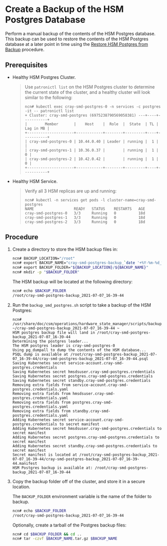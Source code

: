 # Create a Backup of the HSM Postgres Database

Perform a manual backup of the contents of the HSM Postgres database. This backup can be used to restore the contents of the HSM Postgres database at a later point in time using the [Restore HSM Postgres from Backup](Restore_HSM_Postgres_from_Backup.md) procedure.

## Prerequisites
- Healthy HSM Postgres Cluster.
    > Use `patronictl list` on the HSM Postgres cluster to determine the current state of the cluster, and a healthy cluster will look similar to the following:
    > ```
    > ncn# kubectl exec cray-smd-postgres-0 -n services -c postgres -it -- patronictl list
    > + Cluster: cray-smd-postgres (6975238790569058381) ---+----+-----------+
    > |        Member       |    Host    |  Role  |  State  | TL | Lag in MB |
    > +---------------------+------------+--------+---------+----+-----------+
    > | cray-smd-postgres-0 | 10.44.0.40 | Leader | running |  1 |           |
    > | cray-smd-postgres-1 | 10.36.0.37 |        | running |  1 |         0 |
    > | cray-smd-postgres-2 | 10.42.0.42 |        | running |  1 |         0 |
    > +---------------------+------------+--------+---------+----+-----------+
    > ```
- Healthy HSM Service.
    > Verify all 3 HSM replicas are up and running:
    > ```
    > ncn# kubectl -n services get pods -l cluster-name=cray-smd-postgres
    > NAME                  READY   STATUS    RESTARTS   AGE
    > cray-smd-postgres-0   3/3     Running   0          18d
    > cray-smd-postgres-1   3/3     Running   0          18d
    > cray-smd-postgres-2   3/3     Running   0          18d
    > ```

## Procedure
1. Create a directory to store the HSM backup files in:
    ```bash
    ncn# BACKUP_LOCATION="/root"
    ncn# export BACKUP_NAME="cray-smd-postgres-backup_`date '+%Y-%m-%d_%H-%M-%S'`"
    ncn# export BACKUP_FOLDER="${BACKUP_LOCATION}/${BACKUP_NAME}" 
    ncn# mkdir -p "$BACKUP_FOLDER"
    ```

    The HSM backup will be located at the following directory:
    ```bash
    ncn# echo $BACKUP_FOLDER
    /root/cray-smd-postgres-backup_2021-07-07_16-39-44
    ```

2. Run the `backup_smd_postgres.sh` script to take a backup of the HSM Postgres:
    ```
    ncn# /usr/share/doc/csm/operations/hardware_state_manager/scripts/backup_smd_postgres.sh
    ~/cray-smd-postgres-backup_2021-07-07_16-39-44 ~
    HSM postgres backup file will land in /root/cray-smd-postgres-backup_2021-07-07_16-39-44
    Determining the postgres leader...
    The HSM postgres leader is cray-smd-postgres-0
    Using pg_dumpall to dump the contents of the HSM database...
    PSQL dump is available at /root/cray-smd-postgres-backup_2021-07-07_16-39-44/cray-smd-postgres-backup_2021-07-07_16-39-44.psql
    Saving Kubernetes secret service-account.cray-smd-postgres.credentials
    Saving Kubernetes secret hmsdsuser.cray-smd-postgres.credentials
    Saving Kubernetes secret postgres.cray-smd-postgres.credentials
    Saving Kubernetes secret standby.cray-smd-postgres.credentials
    Removing extra fields from service-account.cray-smd-postgres.credentials.yaml
    Removing extra fields from hmsdsuser.cray-smd-postgres.credentials.yaml
    Removing extra fields from postgres.cray-smd-postgres.credentials.yaml
    Removing extra fields from standby.cray-smd-postgres.credentials.yaml
    Adding Kubernetes secret service-account.cray-smd-postgres.credentials to secret manifest
    Adding Kubernetes secret hmsdsuser.cray-smd-postgres.credentials to secret manifest
    Adding Kubernetes secret postgres.cray-smd-postgres.credentials to secret manifest
    Adding Kubernetes secret standby.cray-smd-postgres.credentials to secret manifest
    Secret manifest is located at /root/cray-smd-postgres-backup_2021-07-07_16-39-44/cray-smd-postgres-backup_2021-07-07_16-39-44.manifest
    HSM Postgres backup is available at: /root/cray-smd-postgres-backup_2021-07-07_16-39-44
    ```
    
3. Copy the backup folder off of the cluster, and store it in a secure location.

    The `BACKUP_FOLDER` environment variable is the name of the folder to backup.
    ```bash
    ncn# echo $BACKUP_FOLDER
    /root/cray-smd-postgres-backup_2021-07-07_16-39-44
    ```

    Optionally, create a tarball of the Postgres backup files:
    ```bash
    ncn# cd $BACKUP_FOLDER && cd ..
    ncn# tar -czvf $BACKUP_NAME.tar.gz $BACKUP_NAME
    ```